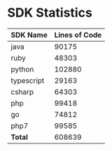 # SDK Statistics

| SDK Name | Lines of Code |
| -------- | ------------- |
| java | 90175 |
| ruby | 48303 |
| python | 102880 |
| typescript | 29163 |
| csharp | 64303 |
| php | 99418 |
| go | 74812 |
| php7 | 99585 |
| **Total** | 608639 |
